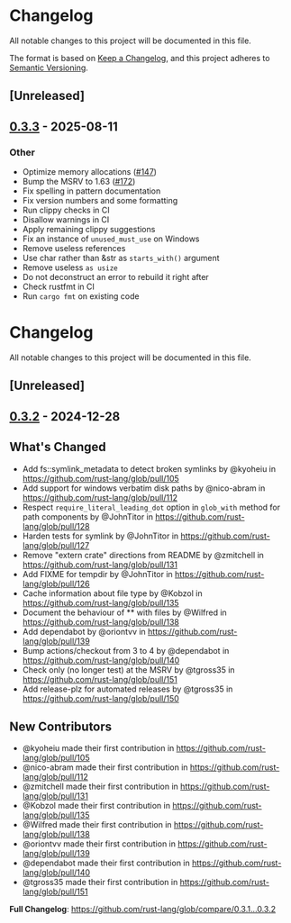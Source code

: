 # Changelog

All notable changes to this project will be documented in this file.

The format is based on [Keep a Changelog](https://keepachangelog.com/en/1.0.0/),
and this project adheres to [Semantic Versioning](https://semver.org/spec/v2.0.0.html).

## [Unreleased]

## [0.3.3](https://github.com/rust-lang/glob/compare/v0.3.2...v0.3.3) - 2025-08-11

### Other

- Optimize memory allocations ([#147](https://github.com/rust-lang/glob/pull/147))
- Bump the MSRV to 1.63 ([#172](https://github.com/rust-lang/glob/pull/172))
- Fix spelling in pattern documentation
- Fix version numbers and some formatting
- Run clippy checks in CI
- Disallow warnings in CI
- Apply remaining clippy suggestions
- Fix an instance of `unused_must_use` on Windows
- Remove useless references
- Use char rather than &str as `starts_with()` argument
- Remove useless `as usize`
- Do not deconstruct an error to rebuild it right after
- Check rustfmt in CI
- Run `cargo fmt` on existing code
# Changelog

All notable changes to this project will be documented in this file.

## [Unreleased]

## [0.3.2](https://github.com/rust-lang/glob/compare/v0.3.1...v0.3.2) - 2024-12-28

## What's Changed
* Add fs::symlink_metadata to detect broken symlinks by @kyoheiu in https://github.com/rust-lang/glob/pull/105
* Add support for windows verbatim disk paths by @nico-abram in https://github.com/rust-lang/glob/pull/112
* Respect `require_literal_leading_dot` option in `glob_with` method for path components by @JohnTitor in https://github.com/rust-lang/glob/pull/128
* Harden tests for symlink by @JohnTitor in https://github.com/rust-lang/glob/pull/127
* Remove "extern crate" directions from README by @zmitchell in https://github.com/rust-lang/glob/pull/131
* Add FIXME for tempdir by @JohnTitor in https://github.com/rust-lang/glob/pull/126
* Cache information about file type by @Kobzol in https://github.com/rust-lang/glob/pull/135
* Document the behaviour of ** with files by @Wilfred in https://github.com/rust-lang/glob/pull/138
* Add dependabot by @oriontvv in https://github.com/rust-lang/glob/pull/139
* Bump actions/checkout from 3 to 4 by @dependabot in https://github.com/rust-lang/glob/pull/140
* Check only (no longer test) at the MSRV by @tgross35 in https://github.com/rust-lang/glob/pull/151
* Add release-plz for automated releases by @tgross35 in https://github.com/rust-lang/glob/pull/150

## New Contributors
* @kyoheiu made their first contribution in https://github.com/rust-lang/glob/pull/105
* @nico-abram made their first contribution in https://github.com/rust-lang/glob/pull/112
* @zmitchell made their first contribution in https://github.com/rust-lang/glob/pull/131
* @Kobzol made their first contribution in https://github.com/rust-lang/glob/pull/135
* @Wilfred made their first contribution in https://github.com/rust-lang/glob/pull/138
* @oriontvv made their first contribution in https://github.com/rust-lang/glob/pull/139
* @dependabot made their first contribution in https://github.com/rust-lang/glob/pull/140
* @tgross35 made their first contribution in https://github.com/rust-lang/glob/pull/151

**Full Changelog**: https://github.com/rust-lang/glob/compare/0.3.1...0.3.2
